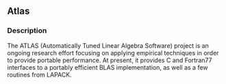 ## Atlas
### Description
The ATLAS (Automatically Tuned Linear Algebra Software) project 
is an ongoing research effort focusing on applying empirical 
techniques in order to provide portable performance. At present, 
it provides C and Fortran77 interfaces to a portably efficient 
BLAS implementation, as well as a few routines from LAPACK.
